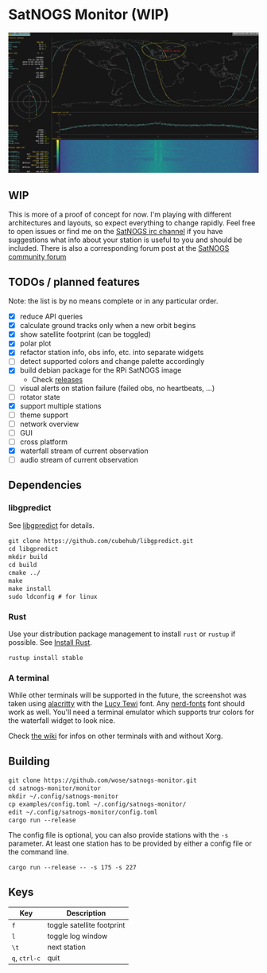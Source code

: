 # SatNOGS Monitor (WIP)

![Screenshot](/doc/screen.png)

## WIP

This is more of a proof of concept for now. I'm playing with different
architectures and layouts, so expect everything to change rapidly. Feel free to
open issues or find me on the [SatNOGS irc
channel](https://satnogs.org/contact/) if you have suggestions what info about
your station is useful to you and should be included. There is also a
corresponding forum post at the [SatNOGS community
forum](https://community.libre.space/t/satnogs-station-monitor/2802)

## TODOs / planned features

Note: the list is by no means complete or in any particular order.

- [X] reduce API queries
- [X] calculate ground tracks only when a new orbit begins
- [X] show satellite footprint (can be toggled)
- [X] polar plot
- [X] refactor station info, obs info, etc. into separate widgets
- [ ] detect supported colors and change palette accordingly
- [X] build debian package for the RPi SatNOGS image
  - Check [releases](https://github.com/wose/satnogs-monitor/releases)
- [ ] visual alerts on station failure (failed obs, no heartbeats, ...)
- [ ] rotator state
- [X] support multiple stations
- [ ] theme support
- [ ] network overview
- [ ] GUI
- [ ] cross platform
- [X] waterfall stream of current observation
- [ ] audio stream of current observation

## Dependencies

### libgpredict

See [libgpredict](https://github.com/cubehub/libgpredict) for details.

```
git clone https://github.com/cubehub/libgpredict.git
cd libgpredict
mkdir build
cd build
cmake ../
make
make install
sudo ldconfig # for linux
```

### Rust

Use your distribution package management to install `rust` or `rustup` if
possible. See [Install Rust](https://www.rust-lang.org/en-US/install.html).

```
rustup install stable
```

### A terminal

While other terminals will be supported in the future, the screenshot was taken
using [alacritty](https://github.com/jwilm/alacritty) with the [Lucy
Tewi](https://github.com/lucy/tewi-font) font. Any
[nerd-fonts](https://github.com/ryanoasis/nerd-fonts) font should work as well.
You'll need a terminal emulator which supports trur colors for the waterfall
widget to look nice.


Check [the wiki](https://github.com/wose/satnogs-monitor/wiki) for infos on
other terminals with and without Xorg.

## Building

```
git clone https://github.com/wose/satnogs-monitor.git
cd satnogs-monitor/monitor
mkdir ~/.config/satnogs-monitor
cp examples/config.toml ~/.config/satnogs-monitor/
edit ~/.config/satnogs-monitor/config.toml
cargo run --release
```

The config file is optional, you can also provide stations with the `-s`
parameter. At least one station has to be provided by either a config file or
the command line.

```
cargo run --release -- -s 175 -s 227
```

## Keys

Key            | Description
---------------|------------
`f` | toggle satellite footprint
`l` | toggle log window
`\t` | next station
`q`, `ctrl-c` | quit

